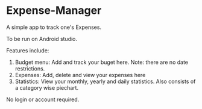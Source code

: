 # Expense-Manager
A simple app to track one's Expenses.

To be run on Android studio.

Features include:
1. Budget menu: Add and track your buget here. Note: there are no date restrictions.
2. Expenses: Add, delete and view your expenses here
3. Statistics: View your monthly, yearly and daily statistics. Also consists of a category wise piechart.

No login or account required.
